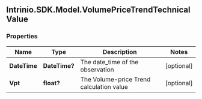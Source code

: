 ## Intrinio.SDK.Model.VolumePriceTrendTechnicalValue
### Properties

Name | Type | Description | Notes
------------ | ------------- | ------------- | -------------
**DateTime** | **DateTime?** | The date_time of the observation | [optional] 
**Vpt** | **float?** | The Volume-price Trend calculation value | [optional] 

